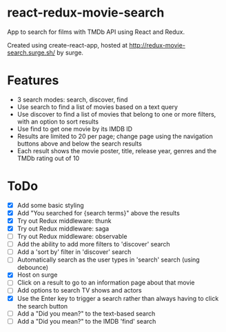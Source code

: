 # react-redux-movie-search
App to search for films with TMDb API using React and Redux.

Created using create-react-app, hosted at http://redux-movie-search.surge.sh/ by surge.

# Features
 - 3 search modes: search, discover, find
 - Use search to find a list of movies based on a text query
 - Use discover to find a list of movies that belong to one or more filters, with an option to sort results
 - Use find to get one movie by its IMDB ID
 - Results are limited to 20 per page; change page using the navigation buttons above and below the search results
 - Each result shows the movie poster, title, release year, genres and the TMDb rating out of 10


# ToDo
 - [x] Add some basic styling
 - [x] Add "You searched for {search terms}" above the results
 - [x] Try out Redux middleware: thunk
 - [x] Try out Redux middleware: saga
 - [ ] Try out Redux middleware: observable
 - [ ] Add the ability to add more filters to 'discover' search
 - [ ] Add a 'sort by' filter in 'discover' search
 - [ ] Automatically search as the user types in 'search' search (using debounce)
 - [x] Host on surge
 - [ ] Click on a result to go to an information page about that movie
 - [ ] Add options to search TV shows and actors
 - [x] Use the Enter key to trigger a search rather than always having to click the search button
 - [ ] Add a "Did you mean?" to the text-based search
 - [ ] Add a "Did you mean?" to the IMDB 'find' search